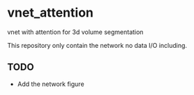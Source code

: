 # vnet_attention
vnet with attention for 3d  volume segmentation

This repository only contain the network no data I/O including.

## TODO
- Add the network figure
